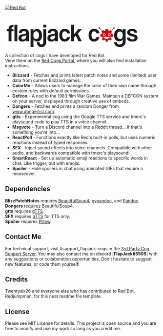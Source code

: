 [![Red Bot](https://img.shields.io/badge/Discord-Red%20Bot-red.svg)](https://github.com/Twentysix26/Red-DiscordBot)

&nbsp;

![FlapJack Cogs](https://raw.githubusercontent.com/ptoast/freecodecamp/master/portfolio/img/flapjackcogs_sm.png "FlapJack Cogs")

A collection of cogs I have developed for Red Bot.  
View them on the [Red Cogs Portal](https://cogs.red/cogs/flapjax/FlapJack-Cogs/), where you will also find installation instructions.

- **Blizzard** - Fetches and prints latest patch notes and some (limited) user data from current Blizzard games.
- **ColorMe** - Allows users to manage the color of their own name through custom roles with default permissions.
- **Defcon** - A nod to the 1983 film War Games. Maintain a DEFCON system on your server, displayed through creative use of embeds.
- **Dongers** - Fetches and prints a random Donger from www.dongerlist.com.
- **gtts** - Experimental cog using the Google TTS service and tmerc's playsound code to play TTS in a voice channel.
- **Msgvote** - Turn a Discord channel into a Reddit thread... if that's something you're into...
- **ReactPoll** - Functions exactly like Red's built-in polls, but uses numeric reactions instead of typed responses.
- **SFX** - Inject sound effects into voice channels. Compatible with other audio, and backwards compatible with tmerc's playsound!
- **SmartReact** - Set up automatic emoji reactions to specific words in chat. Like trigger, but with emojis.
- **Spoiler** - Hide spoilers in chat using animated GIFs that require a mouseover.  


## Dependencies

**BlizzPatchNotes** requires [BeautifulSoup4](https://www.crummy.com/software/BeautifulSoup/bs4/doc/), [pypandoc](https://github.com/bebraw/pypandoc), and [Pandoc](http://pandoc.org/).  
**Dongers** requires [BeautifulSoup4](https://www.crummy.com/software/BeautifulSoup/bs4/doc/).  
**gtts** requires [gTTS](https://pypi.python.org/pypi/gTTS).  
**SFX** requires [gTTS](https://pypi.python.org/pypi/gTTS) for TTS only.  
**Spoiler** requires [Pillow](https://python-pillow.org/).


## Contact Me

For technical support, visit #support_flapjack-cogs in the [3rd Party Cog Support Server](https://discord.gg/GET4DVk). You may also contact me on discord [**FlapJack#5505**] with any suggestions or collaboration opportunities. Don't hesitate to suggest new features, or code them yourself!

## Credits

Twentysix26 and everyone else who has contributed to Red Bot.    
Redjumpman, for this neat readme file template.

## License

Please see MIT License for details. This project is open source and you are free to modify and use my work so long as you credit me.
